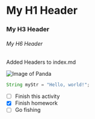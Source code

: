 # My H1 Header
### My H3 Header
###### My H6 Header 
Added Headers to index.md

![Image of Panda](https://octodex.github.com/images/yaktocat.png)

``` java
String myStr = "Hello, world!";
```

- [ ] Finish this activity
- [x] Finish homework
- [ ] Go fishing
